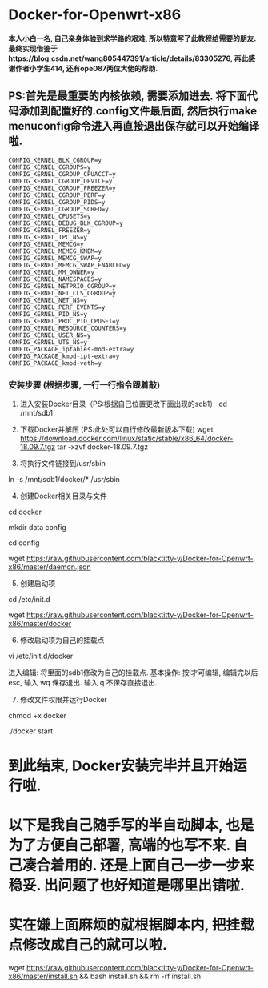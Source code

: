 Docker-for-Openwrt-x86
====


#### 本人小白一名, 自己亲身体验到求学路的艰难, 所以特意写了此教程给需要的朋友. 最终实现借鉴于https://blog.csdn.net/wang805447391/article/details/83305276, 再此感谢作者小学生414, 还有ope087两位大佬的帮助. 



## PS:首先是最重要的内核依赖, 需要添加进去. 将下面代码添加到配置好的.config文件最后面, 然后执行make menuconfig命令进入再直接退出保存就可以开始编译啦.
	CONFIG_KERNEL_BLK_CGROUP=y
	CONFIG_KERNEL_CGROUPS=y
	CONFIG_KERNEL_CGROUP_CPUACCT=y
	CONFIG_KERNEL_CGROUP_DEVICE=y
	CONFIG_KERNEL_CGROUP_FREEZER=y
	CONFIG_KERNEL_CGROUP_PERF=y
	CONFIG_KERNEL_CGROUP_PIDS=y
	CONFIG_KERNEL_CGROUP_SCHED=y
	CONFIG_KERNEL_CPUSETS=y
	CONFIG_KERNEL_DEBUG_BLK_CGROUP=y
	CONFIG_KERNEL_FREEZER=y
	CONFIG_KERNEL_IPC_NS=y
	CONFIG_KERNEL_MEMCG=y
	CONFIG_KERNEL_MEMCG_KMEM=y
	CONFIG_KERNEL_MEMCG_SWAP=y
	CONFIG_KERNEL_MEMCG_SWAP_ENABLED=y
	CONFIG_KERNEL_MM_OWNER=y
	CONFIG_KERNEL_NAMESPACES=y
	CONFIG_KERNEL_NETPRIO_CGROUP=y
	CONFIG_KERNEL_NET_CLS_CGROUP=y
	CONFIG_KERNEL_NET_NS=y
	CONFIG_KERNEL_PERF_EVENTS=y
	CONFIG_KERNEL_PID_NS=y
	CONFIG_KERNEL_PROC_PID_CPUSET=y
	CONFIG_KERNEL_RESOURCE_COUNTERS=y
	CONFIG_KERNEL_USER_NS=y
	CONFIG_KERNEL_UTS_NS=y
	CONFIG_PACKAGE_iptables-mod-extra=y
	CONFIG_PACKAGE_kmod-ipt-extra=y
	CONFIG_PACKAGE_kmod-veth=y




### 安装步骤 (根据步骤, 一行一行指令跟着敲)
1. 进入安装Docker目录（PS:根据自己位置更改下面出现的sdb1）
		cd /mnt/sdb1

2. 下载Docker并解压 (PS:此处可以自行修改最新版本下载)
wget https://download.docker.com/linux/static/stable/x86_64/docker-18.09.7.tgz
tar -xzvf docker-18.09.7.tgz

3. 将执行文件链接到/usr/sbin

ln -s /mnt/sdb1/docker/* /usr/sbin

4. 创建Docker相关目录与文件

cd docker

mkdir data config

cd config

wget https://raw.githubusercontent.com/blacktitty-y/Docker-for-Openwrt-x86/master/daemon.json

5. 创建启动项

cd /etc/init.d

wget https://raw.githubusercontent.com/blacktitty-y/Docker-for-Openwrt-x86/master/docker

6. 修改启动项为自己的挂载点

vi /etc/init.d/docker

进入编辑: 将里面的sdb1修改为自己的挂载点. 
基本操作: 按i才可编辑, 编辑完以后esc, 输入 wq 保存退出. 输入 q 不保存直接退出.

7. 修改文件权限并运行Docker

chmod +x docker

./docker start

# 到此结束, Docker安装完毕并且开始运行啦.



# 以下是我自己随手写的半自动脚本, 也是为了方便自己部署, 高端的也写不来. 自己凑合着用的. 还是上面自己一步一步来稳妥. 出问题了也好知道是哪里出错啦.

# 实在嫌上面麻烦的就根据脚本内, 把挂载点修改成自己的就可以啦.

wget https://raw.githubusercontent.com/blacktitty-y/Docker-for-Openwrt-x86/master/install.sh && bash install.sh && rm -rf install.sh
